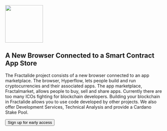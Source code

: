 <section id="stack">
    <div class="header_background">
        <div class="header_content_stack">
            <div class="container">
                <div class="row">
                    <div class="col-md-offset-2 col-md-8">
                        <div class="text-center">
                            <img src="/img/stack-min.png" width="121px" />
                            <h1 class="section_heading_white">A New Browser Connected to a Smart Contract App Store</h1>
                            <p class="text_white">
                                The Fractalide project consists of a new browser connected to an app marketplace. The browser, Hyperflow, lets people build and run cryptocurrencies and their associated apps. The app marketplace, Fractalmarket, allows people to buy, sell and share apps. Currently there are too many ICOs fighting for blockchain developers. Building your blockchain in Fractalide allows you to use code developed by other projects. We also offer Development Services, Technical Analysis and provide a Cardano Stake Pool.
                            </p>
                            <button class="btn btn-lg btn-default" onclick="location.href = 'https://docs.google.com/forms/d/e/1FAIpQLSfJYF5LM5MD-IaEqJAZ-oboUi-IDnGaH7II5yg1_1WfIadhPw/viewform?usp=sf_link';">Sign up for early access</button>
                        </div>
                    </div>
                </div>
            </div>
        </div>
    </div>
</section>
